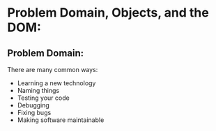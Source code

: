 #  Problem Domain, Objects, and the DOM:

## Problem Domain: 


There are many common ways:

* Learning a new technology
* Naming things
* Testing your code
* Debugging
* Fixing bugs
* Making software maintainable
